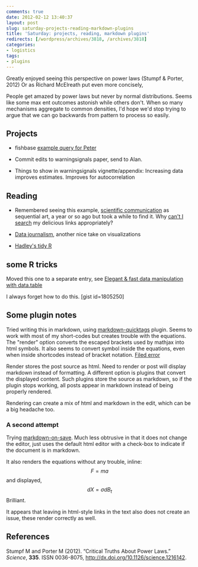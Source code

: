 ```yaml
---
comments: true
date: 2012-02-12 13:40:37
layout: post
slug: saturday-projects-reading-markdown-plugins
title: 'Saturday: projects, reading, markdown plugins'
redirects: [/wordpress/archives/3818, /archives/3818]
categories:
- logistics
tags:
- plugins
---
```


Greatly enjoyed seeing this perspective on power laws (Stumpf & Porter, 2012) Or as Richard McElreath put even more concisely,



> 
  People get amazed by power laws but never by normal distributions. Seems like some max ent outcomes astonish while others don't. When so many mechanisms aggregate to common densities, I'd hope we'd stop trying to argue that we can go backwards from pattern to process so easily.






## Projects







  * fishbase [example query for Peter](https://github.com/ropensci/rfishbase/commit/a1a9e0307288871b82caca921e9751bdc56b1942)


  * Commit edits to warningsignals paper, send to Alan.  


  * Things to show in warningsignals vignette/appendix: Increasing data improves estimates. Improves for autocorrelation 





## Reading







  * Remembered seeing this example, [scientific communication](http://worrydream.com/#!/ScientificCommunicationAsSequentialArt) as sequential art, a year or so ago but took a while to find it. Why [can't I search](http://webapps.stackexchange.com/questions/23797/advanced-search-options-for-my-links-in-delicious) my delicious links appropriately?


  * [Data journalism](http://datajournalism.stanford.edu/), another nice take on visualizations


  * [Hadley's tidy R](http://vimeo.com/33727555)






## some R tricks



Moved this one to a separate entry, see [Elegant & fast data manipulation with data.table](http://www.carlboettiger.info/archives/3832)



I always forget how to do this. 
[gist id=1805250]





## Some plugin notes



Tried writing this in markdown, using [markdown-quicktags](http://wordpress.org/extend/plugins/markdown-quicktags) plugin.  Seems to work with most of my short-codes but creates trouble with the equations.  The "render" option converts the escaped brackets used by mathjax into html symbols. It also seems to convert symbol inside the equations, even when inside shortcodes instead of bracket notation.  [Filed error](http://wordpress.org/support/topic/plugin-markdown-quicktags-breaks-mathjax-syntax?replies=1#post-2620618)

Render stores the post source as html. Need to render or post will display markdown instead of formatting.  A different option is plugins that convert the displayed content.  Such plugins store the source as markdown, so if the plugin stops working, all posts appear in markdown instead of being properly rendered.

Rendering can create a mix of html and markdown in the edit, which can be a big headache too.



### A second attempt



Trying [markdown-on-save](http://wordpress.org/extend/plugins/markdown-on-save/).  Much less obtrusive in that it does not change the editor, just uses the default html editor with a check-box to indicate if the document is in markdown.



It also renders the equations without any trouble, inline: $$ F = ma$$ and displayed, 
$$ dX = \sigma dB_t $$
  Brilliant.



It appears that leaving in html-style links in the text also does not create an issue, these render correctly as well.

## References

<p>Stumpf M and Porter M (2012).
&ldquo;Critical Truths About Power Laws.&rdquo;
<EM>Science</EM>, <B>335</B>.
ISSN 0036-8075, <a href="http://dx.doi.org/10.1126/science.1216142">http://dx.doi.org/10.1126/science.1216142</a>.
